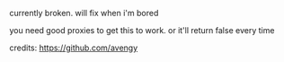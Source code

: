 currently broken. will fix when i'm bored

you need good proxies to get this to work. or it'll return false every time

credits: https://github.com/avengy
